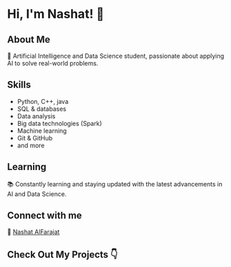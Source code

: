 # Hi, I'm Nashat! 👋

## About Me
🚀 Artificial Intelligence and Data Science student, passionate about applying AI to solve real-world problems.

## Skills
- Python, C++, java
- SQL & databases
- Data analysis
- Big data technologies (Spark)
- Machine learning
- Git & GitHub
- and more

## Learning
📚 Constantly learning and staying updated with the latest advancements in AI and Data Science.

## Connect with me
🔗 [Nashat AlFarajat](https://www.linkedin.com/in/nashat-alfarajat-700437337/)


## Check Out My Projects 👇


